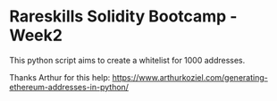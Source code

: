 # Rareskills Solidity Bootcamp - Week2

This python script aims to create a whitelist for 1000 addresses.

Thanks Arthur for this help: https://www.arthurkoziel.com/generating-ethereum-addresses-in-python/